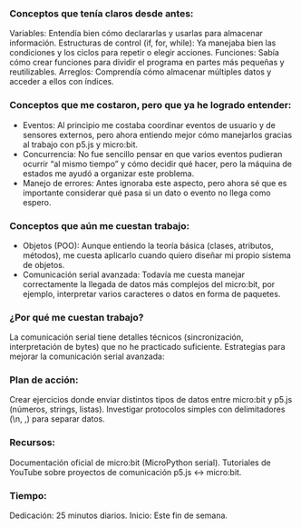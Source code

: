### Conceptos que tenía claros desde antes:
Variables: Entendía bien cómo declararlas y usarlas para almacenar información.
Estructuras de control (if, for, while): Ya manejaba bien las condiciones y los ciclos para repetir o elegir acciones.
Funciones: Sabía cómo crear funciones para dividir el programa en partes más pequeñas y reutilizables.
Arreglos: Comprendía cómo almacenar múltiples datos y acceder a ellos con índices.
### Conceptos que me costaron, pero que ya he logrado entender:
* Eventos: Al principio me costaba coordinar eventos de usuario y de sensores externos, pero ahora entiendo mejor cómo manejarlos gracias al trabajo con p5.js y micro:bit.
* Concurrencia: No fue sencillo pensar en que varios eventos pudieran ocurrir “al mismo tiempo” y cómo decidir qué hacer, pero la máquina de estados me ayudó a organizar este problema.
* Manejo de errores: Antes ignoraba este aspecto, pero ahora sé que es importante considerar qué pasa si un dato o evento no llega como espero.
### Conceptos que aún me cuestan trabajo:
* Objetos (POO): Aunque entiendo la teoría básica (clases, atributos, métodos), me cuesta aplicarlo cuando quiero diseñar mi propio sistema de objetos.
* Comunicación serial avanzada: Todavía me cuesta manejar correctamente la llegada de datos más complejos del micro:bit, por ejemplo, interpretar varios caracteres o datos en forma de paquetes.
### ¿Por qué me cuestan trabajo?
La comunicación serial tiene detalles técnicos (sincronización, interpretación de bytes) que no he practicado suficiente.
Estrategias para mejorar la comunicación serial avanzada:
### Plan de acción:
Crear ejercicios donde enviar distintos tipos de datos entre micro:bit y p5.js (números, strings, listas).
Investigar protocolos simples con delimitadores (\n, ,) para separar datos.
### Recursos:
Documentación oficial de micro:bit (MicroPython serial).
Tutoriales de YouTube sobre proyectos de comunicación p5.js ↔ micro:bit.
### Tiempo:
Dedicación: 25 minutos diarios.
Inicio: Este fin de semana.
